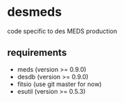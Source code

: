 # desmeds
code specific to des MEDS production

## requirements

* meds (version >= 0.9.0)
* desdb (version >= 0.9.0)
* fitsio (use git master for now)
* esutil (version >= 0.5.3)
